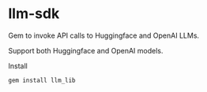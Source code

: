 # llm-sdk

Gem to invoke API calls to Huggingface and OpenAI LLMs.

Support both Huggingface and OpenAI models.

Install
```
gem install llm_lib
```
